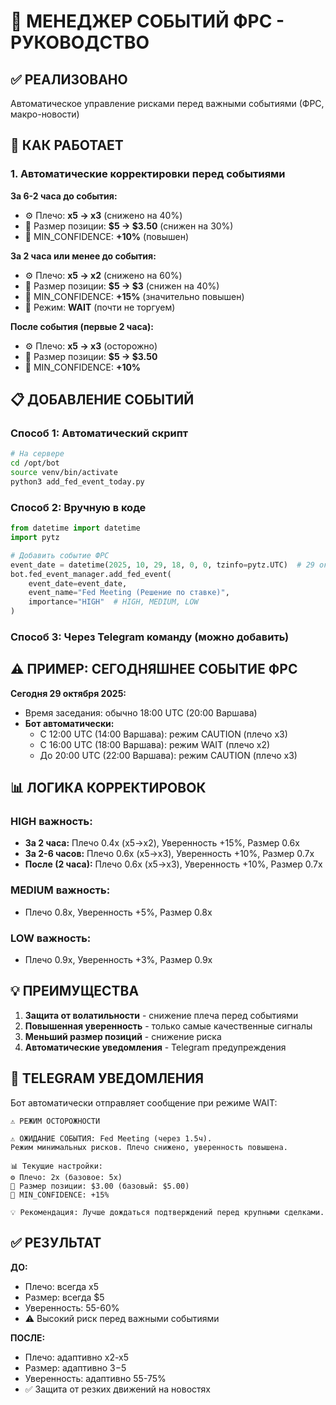 # 📅 МЕНЕДЖЕР СОБЫТИЙ ФРС - РУКОВОДСТВО

## ✅ РЕАЛИЗОВАНО

Автоматическое управление рисками перед важными событиями (ФРС, макро-новости)

## 🎯 КАК РАБОТАЕТ

### 1. Автоматические корректировки перед событиями

**За 6-2 часа до события:**
- ⚙️ Плечо: **x5 → x3** (снижено на 40%)
- 💸 Размер позиции: **$5 → $3.50** (снижен на 30%)
- 🎯 MIN_CONFIDENCE: **+10%** (повышен)

**За 2 часа или менее до события:**
- ⚙️ Плечо: **x5 → x2** (снижено на 60%)
- 💸 Размер позиции: **$5 → $3** (снижен на 40%)
- 🎯 MIN_CONFIDENCE: **+15%** (значительно повышен)
- 🔔 Режим: **WAIT** (почти не торгуем)

**После события (первые 2 часа):**
- ⚙️ Плечо: **x5 → x3** (осторожно)
- 💸 Размер позиции: **$5 → $3.50**
- 🎯 MIN_CONFIDENCE: **+10%**

## 📋 ДОБАВЛЕНИЕ СОБЫТИЙ

### Способ 1: Автоматический скрипт

```bash
# На сервере
cd /opt/bot
source venv/bin/activate
python3 add_fed_event_today.py
```

### Способ 2: Вручную в коде

```python
from datetime import datetime
import pytz

# Добавить событие ФРС
event_date = datetime(2025, 10, 29, 18, 0, 0, tzinfo=pytz.UTC)  # 29 окт 18:00 UTC
bot.fed_event_manager.add_fed_event(
    event_date=event_date,
    event_name="Fed Meeting (Решение по ставке)",
    importance="HIGH"  # HIGH, MEDIUM, LOW
)
```

### Способ 3: Через Telegram команду (можно добавить)

## ⚠️ ПРИМЕР: СЕГОДНЯШНЕЕ СОБЫТИЕ ФРС

**Сегодня 29 октября 2025:**
- Время заседания: обычно 18:00 UTC (20:00 Варшава)
- **Бот автоматически:**
  - С 12:00 UTC (14:00 Варшава): режим CAUTION (плечо x3)
  - С 16:00 UTC (18:00 Варшава): режим WAIT (плечо x2)
  - До 20:00 UTC (22:00 Варшава): режим CAUTION (плечо x3)

## 📊 ЛОГИКА КОРРЕКТИРОВОК

### HIGH важность:
- **За 2 часа:** Плечо 0.4x (x5→x2), Уверенность +15%, Размер 0.6x
- **За 2-6 часов:** Плечо 0.6x (x5→x3), Уверенность +10%, Размер 0.7x
- **После (2 часа):** Плечо 0.6x (x5→x3), Уверенность +10%, Размер 0.7x

### MEDIUM важность:
- Плечо 0.8x, Уверенность +5%, Размер 0.8x

### LOW важность:
- Плечо 0.9x, Уверенность +3%, Размер 0.9x

## 💡 ПРЕИМУЩЕСТВА

1. **Защита от волатильности** - снижение плеча перед событиями
2. **Повышенная уверенность** - только самые качественные сигналы
3. **Меньший размер позиций** - снижение риска
4. **Автоматические уведомления** - Telegram предупреждения

## 🔔 TELEGRAM УВЕДОМЛЕНИЯ

Бот автоматически отправляет сообщение при режиме WAIT:
```
⚠️ РЕЖИМ ОСТОРОЖНОСТИ

⚠️ ОЖИДАНИЕ СОБЫТИЯ: Fed Meeting (через 1.5ч).
Режим минимальных рисков. Плечо снижено, уверенность повышена.

📊 Текущие настройки:
⚙️ Плечо: 2x (базовое: 5x)
💸 Размер позиции: $3.00 (базовый: $5.00)
🎯 MIN_CONFIDENCE: +15%

💡 Рекомендация: Лучше дождаться подтверждений перед крупными сделками.
```

## ✅ РЕЗУЛЬТАТ

**ДО:**
- Плечо: всегда x5
- Размер: всегда $5
- Уверенность: 55-60%
- ⚠️ Высокий риск перед важными событиями

**ПОСЛЕ:**
- Плечо: адаптивно x2-x5
- Размер: адаптивно $3-$5
- Уверенность: адаптивно 55-75%
- ✅ Защита от резких движений на новостях


